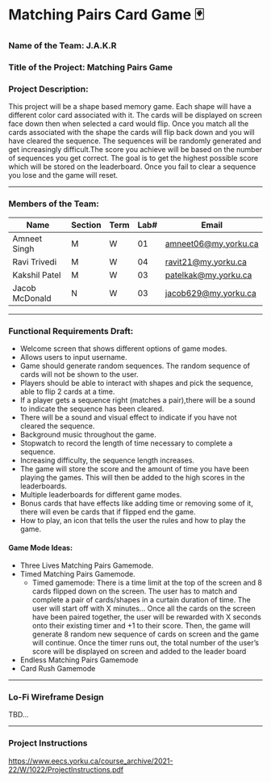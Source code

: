 # Matching Pairs Card Game 🃏

### Name of the Team: J.A.K.R

### Title of the Project: Matching Pairs Game

### Project Description: 

This project will be a shape based memory game. Each shape will have a different color card associated with it. The cards will be displayed on screen face down then when selected a card would flip. Once you match all the cards associated with the shape the cards will flip back down and you will have cleared the sequence. The sequences will be randomly generated and get increasingly difficult.The score you achieve will be based on the number of sequences you get correct. The goal is to get the highest possible score which will be stored on the leaderboard. Once you fail to clear a sequence you lose and the game will reset. 

---

### Members of the Team:

| Name | Section | Term | Lab# | Email |
| ---- | ---- | ---- | ---- | ---- |
| Amneet Singh | M | W | 01 | amneet06@my.yorku.ca |
| Ravi Trivedi | M | W | 04 | ravit21@my.yorku.ca |
| Kakshil Patel | M | W | 03 | patelkak@my.yorku.ca |
| Jacob McDonald | N | W | 03 | jacob629@my.yorku.ca |

---

### Functional Requirements Draft:

- Welcome screen that shows different options of game modes.
- Allows users to input username. 
- Game should generate random sequences. The random sequence of cards will not be shown to the user. 
- Players should be able to interact with shapes and pick the sequence, able to flip 2 cards at a time.
- If a player gets a sequence right (matches a pair),there will be a sound to indicate the sequence has been cleared. 
- There will be a sound and visual effect to indicate if you have not cleared the sequence. 
- Background music throughout the game.
- Stopwatch to record the length of time necessary to complete a sequence.
- Increasing difficulty, the sequence length increases. 
- The game will store the score and the amount of time you have been playing the games. This will then be added to the high scores in the leaderboards. 
- Multiple leaderboards for different game modes. 
- Bonus cards that have effects like adding time or removing some of it,  there will even be cards that if flipped end the game. 
- How to play, an icon that tells the user the rules and how to play the game. 

#### Game Mode Ideas:
- Three Lives Matching Pairs Gamemode.
- Timed Matching Pairs Gamemode.
    - Timed gamemode: There is a time limit at the top of the screen and 8 cards flipped down on the screen. The user has to match and complete a pair of cards/shapes in a curtain duration of time. The user will start off with X minutes… Once all the cards on the screen have been paired together, the user will be rewarded with X seconds onto their existing timer and +1 to their score. Then, the game will generate 8 random new sequence of cards on screen and the game will continue. Once the timer runs out, the total number of the user’s score will be displayed on screen and added to the leader board
- Endless Matching Pairs Gamemode
- Card Rush Gamemode

---

### Lo-Fi Wireframe Design

TBD...

---

### Project Instructions
https://www.eecs.yorku.ca/course_archive/2021-22/W/1022/ProjectInstructions.pdf
